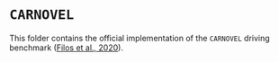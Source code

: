 # `CARNOVEL`

This folder contains the official implementation of the `CARNOVEL` driving benchmark ([Filos et al., 2020]).

[Filos et al., 2020]: https://arxiv.org/abs/2006.XXXXX